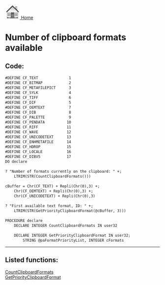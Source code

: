 [<img src="../images/home.png"> Home ](https://github.com/VFPX/Win32API)  

# Number of clipboard formats available

## Code:
```foxpro  
#DEFINE CF_TEXT              1
#DEFINE CF_BITMAP            2
#DEFINE CF_METAFILEPICT      3
#DEFINE CF_SYLK              4
#DEFINE CF_TIFF              6
#DEFINE CF_DIF               5
#DEFINE CF_OEMTEXT           7
#DEFINE CF_DIB               8
#DEFINE CF_PALETTE           9
#DEFINE CF_PENDATA          10
#DEFINE CF_RIFF             11
#DEFINE CF_WAVE             12
#DEFINE CF_UNICODETEXT      13
#DEFINE CF_ENHMETAFILE      14
#DEFINE CF_HDROP            15
#DEFINE CF_LOCALE           16
#DEFINE CF_DIBV5            17
DO declare

? "Number of formats currently on the clipboard: " +;
	LTRIM(STR(CountClipboardFormats()))

cBuffer = Chr(CF_TEXT) + Repli(Chr(0),3) +;
	Chr(CF_OEMTEXT) + Repli(Chr(0),3) +;
	Chr(CF_UNICODETEXT) + Repli(Chr(0),3)

? "First available text format, ID: " +;
	LTRIM(STR(GetPriorityClipboardFormat(@cBuffer, 3)))

PROCEDURE declare
	DECLARE INTEGER CountClipboardFormats IN user32

	DECLARE INTEGER GetPriorityClipboardFormat IN user32;
		STRING @paFormatPriorityList, INTEGER cFormats  
```  
***  


## Listed functions:
[CountClipboardFormats](../libraries/user32/CountClipboardFormats.md)  
[GetPriorityClipboardFormat](../libraries/user32/GetPriorityClipboardFormat.md)  
